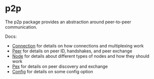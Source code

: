 # p2p

The p2p package provides an abstraction around peer-to-peer communication.

Docs:

- [Connection](https://docs.tendermint.com/master/spec/p2p/connection.html) for details on how connections and multiplexing work
- [Peer](https://docs.tendermint.com/master/spec/p2p/node.html) for details on peer ID, handshakes, and peer exchange
- [Node](https://docs.tendermint.com/master/spec/p2p/node.html) for details about different types of nodes and how they should work
- [Pex](https://docs.tendermint.com/master/spec/reactors/pex/pex.html) for details on peer discovery and exchange
- [Config](https://docs.tendermint.com/master/spec/p2p/config.html) for details on some config option

